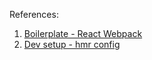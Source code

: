 References:

1. [Boilerplate - React Webpack](https://hackernoon.com/how-to-build-a-react-project-from-scratch-using-webpack-4-and-babel-56d4a26afd32)
2. [Dev setup - hmr config](https://medium.com/@Ahmad.Asaad/webpack-dev-server-hot-module-replacement-hmr-and-source-maps-easing-the-pain-e7cee99e3bdf)
